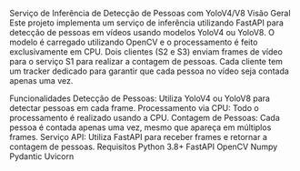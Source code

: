 Serviço de Inferência de Detecção de Pessoas com YoloV4/V8
Visão Geral
Este projeto implementa um serviço de inferência utilizando FastAPI para detecção de pessoas em vídeos usando modelos YoloV4 ou YoloV8. O modelo é carregado utilizando OpenCV e o processamento é feito exclusivamente em CPU. Dois clientes (S2 e S3) enviam frames de vídeo para o serviço S1 para realizar a contagem de pessoas. Cada cliente tem um tracker dedicado para garantir que cada pessoa no vídeo seja contada apenas uma vez.

Funcionalidades
Detecção de Pessoas: Utiliza YoloV4 ou YoloV8 para detectar pessoas em cada frame.
Processamento via CPU: Todo o processamento é realizado usando a CPU.
Contagem de Pessoas: Cada pessoa é contada apenas uma vez, mesmo que apareça em múltiplos frames.
Serviço API: Utiliza FastAPI para receber frames e retornar a contagem de pessoas.
Requisitos
Python 3.8+
FastAPI
OpenCV
Numpy
Pydantic
Uvicorn